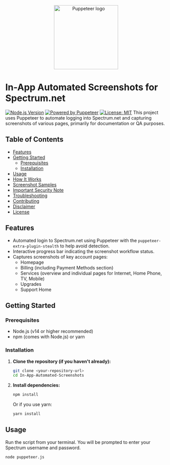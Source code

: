 <p align="center">
  <a href="https://pptr.dev/">
    <img src="https://user-images.githubusercontent.com/10379601/29446482-04f7036a-841f-11e7-9872-91d1fc2ea683.png" alt="Puppeteer logo" width="200" height="200">
  </a>
</p>

# In-App Automated Screenshots for Spectrum.net

[![Node.js Version](https://img.shields.io/badge/Node.js-%3E%3D14-brightgreen.svg)](https://nodejs.org/)
[![Powered by Puppeteer](https://img.shields.io/badge/powered%20by-Puppeteer-24A770.svg?logo=Puppeteer)](https://pptr.dev/)
[![License: MIT](https://img.shields.io/badge/License-MIT-yellow.svg)](LICENSE)
This project uses Puppeteer to automate logging into Spectrum.net and capturing screenshots of various pages, primarily for documentation or QA purposes.

## Table of Contents

- [Features](#features)
- [Getting Started](#getting-started)
  - [Prerequisites](#prerequisites)
  - [Installation](#installation)
- [Usage](#usage)
- [How It Works](#how-it-works)
- [Screenshot Samples](#screenshot-samples)
- [Important Security Note](#important-security-note)
- [Troubleshooting](#troubleshooting)
- [Contributing](#contributing)
- [Disclaimer](#disclaimer)
- [License](#license)

## Features

-   Automated login to Spectrum.net using Puppeteer with the `puppeteer-extra-plugin-stealth` to help avoid detection.
-   Interactive progress bar indicating the screenshot workflow status.
-   Captures screenshots of key account pages:
    -   Homepage
    -   Billing (including Payment Methods section)
    -   Services (overview and individual pages for Internet, Home Phone, TV, Mobile)
    -   Upgrades
    -   Support Home

## Getting Started

### Prerequisites

-   Node.js (v14 or higher recommended)
-   npm (comes with Node.js) or yarn

### Installation

1.  **Clone the repository (if you haven't already):**
    ```sh
    git clone <your-repository-url>
    cd In-App-Automated-Screenshots
    ```

2.  **Install dependencies:**
    ```sh
    npm install
    ```
    Or if you use yarn:
    ```sh
    yarn install
    ```

## Usage

Run the script from your terminal. You will be prompted to enter your Spectrum username and password.

```sh
node puppeteer.js